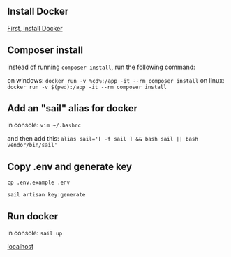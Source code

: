 ## Install Docker
[First, install Docker](https://www.docker.com/get-started)

## Composer install

instead of running `composer install`, run the following command:

on windows:
`docker run -v %cd%:/app -it --rm composer install`
on linux: 
`docker run -v $(pwd):/app -it --rm composer install`

## Add an "sail" alias for docker

in console: `vim ~/.bashrc`

and then add this: `alias sail='[ -f sail ] && bash sail || bash vendor/bin/sail'`

## Copy .env and generate key

`cp .env.example .env`

`sail artisan key:generate`

## Run docker

in console: `sail up`

[localhost](http://localhost/)
